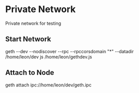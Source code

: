# Private Network
Private network for testing 

## Start Network
  geth --dev --nodiscover --rpc --rpccorsdomain "*" --datadir /home/leon/dev js /home/leon/gethdev.js

## Attach to Node
  geth attach ipc://home/leon/dev/geth.ipc
